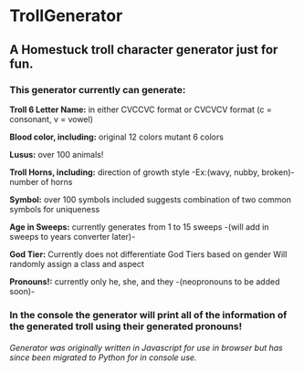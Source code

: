 # TrollGenerator

## A Homestuck troll character generator just for fun.

### This generator currently can generate:
	
**Troll 6 Letter Name:**
	in either CVCCVC format or CVCVCV format
	(c = consonant, v = vowel)

**Blood color, including:**
	original 12 colors
	mutant 6 colors

**Lusus:**
	over 100 animals!

**Troll Horns, including:**
	direction of growth
	style -Ex:(wavy, nubby, broken)-
	number of horns

**Symbol:**
	over 100 symbols included
	suggests combination of two common symbols for uniqueness

**Age in Sweeps:**
	currently generates from 1 to 15 sweeps
	-(will add in sweeps to years converter later)-

**God Tier:**
	Currently does not differentiate God Tiers based on gender
	Will randomly assign a class and aspect

**Pronouns!:**
	currently only he, she, and they
	-(neopronouns to be added soon)-


### In the console the generator will print all of the information of the generated troll using their generated pronouns!

###### Generator was originally written in Javascript for use in browser but has since been migrated to Python for in console use. 